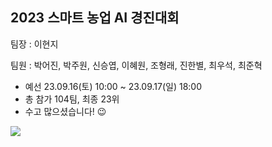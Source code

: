 ## 2023 스마트 농업 AI 경진대회

팀장 : 이현지

팀원 : 박어진, 박주원, 신승엽, 이혜원, 조형래, 진한별, 최우석, 최준혁

* 예선 23.09.16(토) 10:00 ~ 23.09.17(일) 18:00
* 총 참가 104팀, 최종 23위
* 수고 많으셨습니다! 😉

![](https://i.imgur.com/w0bCcP4.png)
